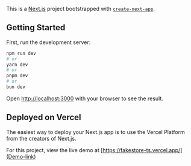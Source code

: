 This is a [Next.js](https://nextjs.org/) project bootstrapped with [`create-next-app`](https://github.com/vercel/next.js/tree/canary/packages/create-next-app).

## Getting Started

First, run the development server:

```bash
npm run dev
# or
yarn dev
# or
pnpm dev
# or
bun dev
```

Open [http://localhost:3000](http://localhost:3000) with your browser to see the result.


## Deployed on Vercel

The easiest way to deploy your Next.js app is to use the Vercel Platform from the creators of Next.js.

For this project, view the live demo at [https://fakestore-ts.vercel.app/](Demo-link)
